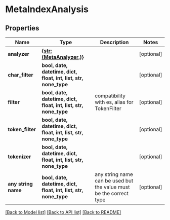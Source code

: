 # MetaIndexAnalysis


## Properties
Name | Type | Description | Notes
------------ | ------------- | ------------- | -------------
**analyzer** | [**{str: (MetaAnalyzer,)}**](MetaAnalyzer.md) |  | [optional] 
**char_filter** | **bool, date, datetime, dict, float, int, list, str, none_type** |  | [optional] 
**filter** | **bool, date, datetime, dict, float, int, list, str, none_type** | compatibility with es, alias for TokenFilter | [optional] 
**token_filter** | **bool, date, datetime, dict, float, int, list, str, none_type** |  | [optional] 
**tokenizer** | **bool, date, datetime, dict, float, int, list, str, none_type** |  | [optional] 
**any string name** | **bool, date, datetime, dict, float, int, list, str, none_type** | any string name can be used but the value must be the correct type | [optional]

[[Back to Model list]](../README.md#documentation-for-models) [[Back to API list]](../README.md#documentation-for-api-endpoints) [[Back to README]](../README.md)


